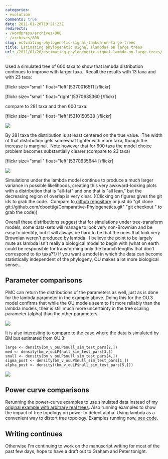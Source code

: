 ```yaml
---
categories:
- evolution
comments: true
date: 2011-01-20T19:21:23Z
redirects:
- /wordpress/archives/808
- /archives/808
slug: estimating-phylogenetic-signal-lambda-on-large-trees
title: Estimating phylogenetic signal (lambda) on large trees
url: /2011/01/20/estimating-phylogenetic-signal-lambda-on-large-trees/
---
```


Used a simulated tree of 600 taxa to show that lambda distribution continues to improve with larger taxa.  Recall the results with 13 taxa and with 23 taxa:

[flickr size="small" float="left"]5370016511 [/flickr]

[flickr size="small" float="right"]5370635360 [/flickr]

compare to 281 taxa and then 600 taxa:

[flickr size="small" float="left"]5310150538 [/flickr]

![]( http://farm6.staticflickr.com/5162/5373621355_de86a334d3_o.png )


By 281 taxa the distribution is at least centered on the true value.  The width of that distribution gets somewhat tighter with more taxa, though the increase is marginal.  Note however that for 600 taxa the model choice problem becomes substantially clearer (compare to 23 taxa)

[flickr size="small" float="left"]5370635644 [/flickr]

![]( http://farm6.staticflickr.com/5203/5373622557_0557779746_o.png )


Simulations under the lambda model continue to produce a much larger variance in possible likelihoods, creating this very awkward-looking plots with a distribution that is "all-fat" and one that is "all lean," but the decreasing region of overlap is very clear. ((Clicking on figures gives the git ids to grab the code.  Compare to[ github repository](https://github.com/cboettig/Comparative-Phylogenetics/) or just do "git clone git://github.com/cboettig/Comparative-Phylogenetics.git" "git checkout <commitID>" to grab the code))

Overall these distributions suggest that for simulations under tree-transform models, some data-sets will manage to look very non-Brownian and be easy to identify, but it will always be hard to be that the ones that look very Brownian weren't produced by lambda.  I believe the point to be largely mute as lambda isn't really a biological model to begin with (what on earth could be responsible for transforming only the branch lengths that don't correspond to tip taxa??) If you want a model in which the data can become statistically independent of the phylogeny, OU makes a lot more biological sense...


## Parameter comparisons


PMC can return the distributions of the parameters as well, just as is done for the lambda parameter in the example above.  Doing this for the OU.3 model confirms that while the OU models seem to fit more reliably than the lambda models, their is still much more uncertainty in the tree scaling parameter (alpha) than the other parameters.

![]( http://farm6.staticflickr.com/5127/5374777304_ef9d670586_o.png )


It is also interesting to compare to the case where the data is simulated by BM but estimated from OU.3:

    
    large <- density(bm_v_ouLP$null_sim_test_pars[2,])
    med <- density(bm_v_ouLP$null_sim_test_pars[3,])
    small <- density(bm_v_ouLP$null_sim_test_pars[4,])
    sigma_post <- density(bm_v_ouLP$null_sim_test_pars[1,])
    alpha_post <- density((bm_v_ouLP$null_sim_test_pars[5,]))
    


![]( http://farm6.staticflickr.com/5285/5374177515_5176a985ab_o.png )



## Power curve comparisons


Rerunning the power-curve examples to use simulated data instead of my [original example with arbitrary real trees](http://openwetware.org/wiki/User:Carl_Boettiger/Notebook/Comparative_Phylogenetics/2010/08/27).
Also running examples to show the impact of tree topology on power to detect alpha.  Using lambda as a convenient way to distort tree topology.  Examples running now[, see code](https://github.com/cboettig/Comparative-Phylogenetics/blob/08e2a37cd543e04eb5a1b2643dc9148895f5bfcd/pmc/demos/power_curves.R).


## Writing continues


Otherwise I'm continuing to work on the manuscript writing for most of the past few days, hope to have a draft out to Graham and Peter tonight.
